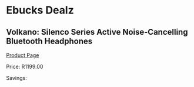 
# Ebucks Dealz
## Volkano: Silenco Series Active Noise-Cancelling Bluetooth Headphones
[Product Page](https://www.ebucks.com/web/shop/productSelected.do?prodId=690390624&catId=1157555360)

Price: R1199.00

Savings: 


	